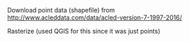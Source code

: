 
Download point data (shapefile) from
http://www.acleddata.com/data/acled-version-7-1997-2016/

Rasterize (used QGIS for this since it was just points)
